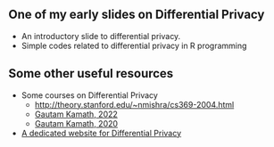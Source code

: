 ## One of my early slides on Differential Privacy
* An introductory slide to differential privacy.
* Simple codes related to differential privacy in R programming
## Some other useful resources
* Some courses on Differential Privacy
  * http://theory.stanford.edu/~nmishra/cs369-2004.html
  * [Gautam Kamath, 2022](http://www.gautamkamath.com/courses/CS860-fa2022.html)
  * [Gautam Kamath, 2020](http://www.gautamkamath.com/CS860-fa2020.html)
* [A dedicated website for Differential Privacy](https://differentialprivacy.org/)
